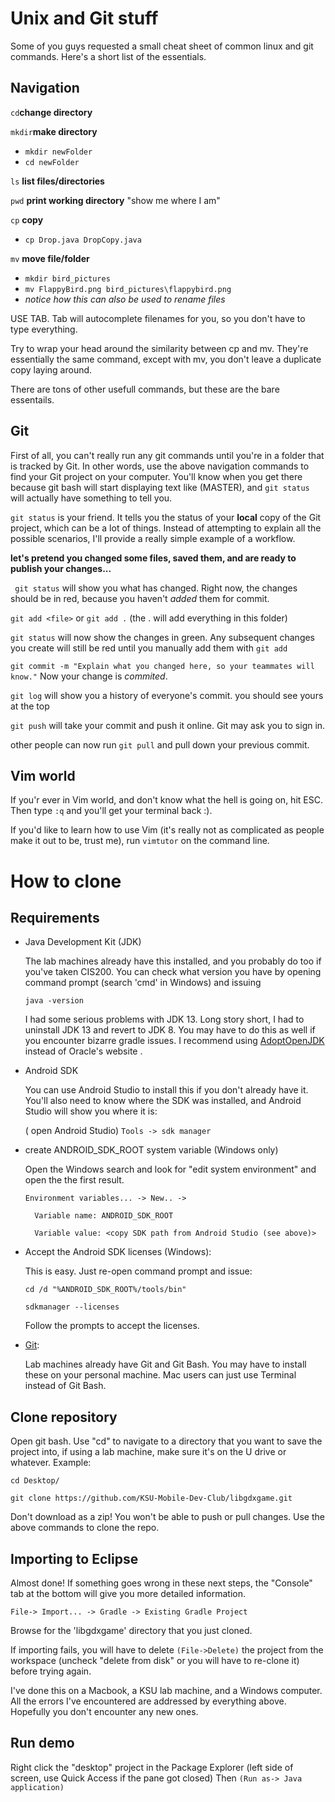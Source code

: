 # Unix and Git stuff
Some of you guys requested a small cheat sheet of common linux and git commands. Here's a short list of the essentials. 
## Navigation
`cd`**change directory**

`mkdir`**make directory**
- `mkdir newFolder`
- `cd newFolder`

`ls` **list files/directories**

`pwd` **print working directory** "show me where I am"

`cp` **copy** 
- `cp Drop.java DropCopy.java`

`mv` **move file/folder**
 - `mkdir bird_pictures`
 - `mv FlappyBird.png bird_pictures\flappybird.png`
 - *notice how this can also be used to rename files*
 
USE TAB. Tab will autocomplete filenames for you, so you don't have to type everything. 

Try to wrap your head around the similarity between cp and mv. They're essentially the same command, except with mv, you don't leave a duplicate copy laying around. 

There are tons of other usefull commands, but these are the bare essentails. 

## Git
First of all, you can't really run any git commands until you're in a folder that is tracked by Git. In other words, use the above navigation commands to find your Git project on your computer. You'll know when you get there because git bash will start displaying text like (MASTER), and `git status` will actually have something to tell you. 

`git status` is your friend. It tells you the status of your **local** copy of the Git project, which can be a lot of things. Instead of attempting to explain all the possible scenarios, I'll provide a really simple example of a workflow. 

**let's pretend you changed some files, saved them, and are ready to publish your changes...**

` git status` will show you what has changed. Right now, the changes should be in red, because you haven't *added* them for commit.

`git add <file>` or `git add .` (the . will add everything in this folder)

`git status` will now show the changes in green. Any subsequent changes you create will still be red until you manually add them with `git add`

`git commit -m "Explain what you changed here, so your teammates will know."`
Now your change is *commited*. 

`git log` will show you a history of everyone's commit. you should see yours at the top

`git push` will take your commit and push it online. Git may ask you to sign in. 

other people can now run `git pull` and pull down your previous commit.

## Vim world
If you'r ever in Vim world, and don't know what the hell is going on, hit ESC.
Then type `:q` and you'll get your terminal back :).

If you'd like to learn how to use Vim (it's really not as complicated as people make it out to be, trust me), run `vimtutor` on the command line. 


# How to clone

## Requirements
- Java Development Kit (JDK)

    The lab machines already have this installed, and you probably do too if you've taken CIS200.
    You can check what version you have by opening command prompt (search 'cmd' in Windows) and issuing 

    ``` java -version ```

    I had some serious problems with JDK 13. Long story short, I had to uninstall JDK 13 and revert to JDK 8. You may have to do this as well if you encounter bizarre gradle issues. 
    I recommend using [AdoptOpenJDK](https://adoptopenjdk.net/) instead of Oracle's website . 

- Android SDK

    You can use Android Studio to install this if you don't already have it. You'll also need to know where the SDK was installed, and Android Studio will show you where it is:

    ( open Android Studio) ``` Tools -> sdk manager  ```

- create ANDROID_SDK_ROOT system variable (Windows only)
    
    Open the Windows search and look for "edit system environment" and open the the first result. 

    ``` Environment variables... -> New.. ->   ```

    ```  Variable name: ANDROID_SDK_ROOT```

    ```  Variable value: <copy SDK path from Android Studio (see above)>```
    
- Accept the Android SDK licenses (Windows):

    This is easy. Just re-open command prompt and issue:

    ``` cd /d "%ANDROID_SDK_ROOT%/tools/bin" ```

    ``` sdkmanager --licenses ```

    Follow the prompts to accept the licenses.

- [Git](https://git-scm.com/):

    Lab machines already have Git and Git Bash. You may have to install these on your personal machine. 
    Mac users can just use Terminal instead of Git Bash. 

## Clone repository 
Open git bash. Use "cd" to navigate to a directory that you want to save the project into, if using a lab machine, make sure it's on the U drive or whatever. Example:

``` cd Desktop/ ```

``` git clone https://github.com/KSU-Mobile-Dev-Club/libgdxgame.git ```

Don't download as a zip! You won't be able to push or pull changes. Use the above commands to clone the repo.
## Importing to Eclipse

Almost done! If something goes wrong in these next steps, the "Console" tab at the bottom will give you more detailed information.


``` File-> Import... -> Gradle -> Existing Gradle Project ```

Browse for the 'libgdxgame' directory that you just cloned.

If importing fails, you will have to delete 
    ``` (File->Delete) ``` the project from the workspace (uncheck "delete from disk" or you will have to re-clone it) before trying again.

I've done this on a Macbook, a KSU lab machine, and a Windows computer. All the errors I've encountered are addressed by everything above. Hopefully you don't encounter any new ones. 

## Run demo
Right click the "desktop" project in the Package Explorer (left side of screen, use Quick Access if the pane got closed) Then ``` (Run as-> Java application) ```


